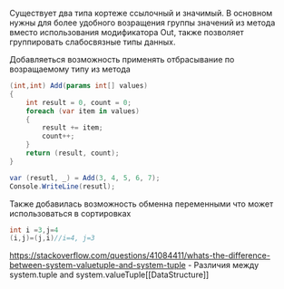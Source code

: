 Существует два типа кортеже ссылочный и значимый.
В основном нужны для более удобного возращения группы значений из метода вместо использования модификатора Out, также позволяет группировать слабосвязные типы данных.

Добавляеться возможность применять отбрасывание по возращаемому типу из метода
```C#
(int,int) Add(params int[] values)
{
    int result = 0, count = 0;
    foreach (var item in values)
    {
        result += item;
        count++;
    }
    return (result, count);
}

var (resutl, _) = Add(3, 4, 5, 6, 7);
Console.WriteLine(resutl);
```
Также добавилась возможность обменна переменными что может использоваться в сортировках
```C#
int i =3,j=4
(i,j)=(j,i)//i=4, j=3
```

https://stackoverflow.com/questions/41084411/whats-the-difference-between-system-valuetuple-and-system-tuple - Различия между system.tuple and system.valueTuple[[DataStructure]]